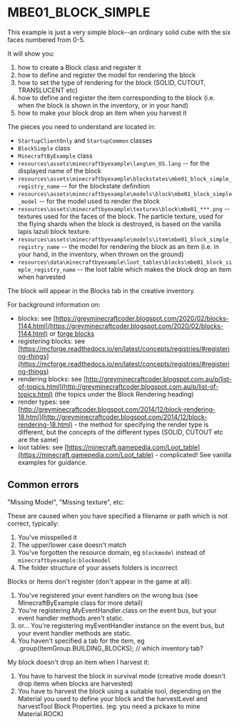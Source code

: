 # MBE01_BLOCK_SIMPLE

This example is just a very simple block--an ordinary solid cube with the six faces numbered from 0-5.

It will show you:

1. how to create a Block class and register it
1. how to define and register the model for rendering the block
1. how to set the type of rendering for the block (SOLID, CUTOUT, TRANSLUCENT etc)
1. how to define and register the item corresponding to the block (i.e. when the block is shown in the inventory, or in your hand)
1. how to make your block drop an item when you harvest it

The pieces you need to understand are located in:

* `StartupClientOnly` and `StartupCommon` classes
* `BlockSimple` class
* `MinecraftByExample` class
* `resources\assets\minecraftbyexample\lang\en_US.lang` -- for the displayed name of the block
* `resources\assets\minecraftbyexample\blockstates\mbe01_block_simple_registry_name` -- for the blockstate definition
* `resources\assets\minecraftbyexample\models\block\mbe01_block_simple_model` -- for the model used to render the block
* `resources\assets\minecraftbyexample\textures\block\mbe01_***.png` -- textures used for the faces of the block. The particle texture, used for the flying shards when the block is destroyed, is based on the vanilla lapis lazuli block texture.
* `resources\assets\minecraftbyexample\models\item\mbe01_block_simple_registry_name` -- the model for rendering the block as an item (i.e. in your hand, in the inventory, when thrown on the ground)
* `resources\data\minecraftbyexample\loot_tables\blocks\mbe01_block_simple_registry_name` -- the loot table which makes the block drop an item when harvested

The block will appear in the Blocks tab in the creative inventory.

For background information on:

* blocks: see [https://greyminecraftcoder.blogspot.com/2020/02/blocks-1144.html](https://greyminecraftcoder.blogspot.com/2020/02/blocks-1144.html)
          or [forge blocks](https://mcforge.readthedocs.io/en/latest/blocks/blocks/)
* registering blocks: see [https://mcforge.readthedocs.io/en/latest/concepts/registries/#registering-things](https://mcforge.readthedocs.io/en/latest/concepts/registries/#registering-things) 
* rendering blocks: see [http://greyminecraftcoder.blogspot.com.au/p/list-of-topics.html](http://greyminecraftcoder.blogspot.com.au/p/list-of-topics.html) (the topics under the Block Rendering heading)
* render types: see [http://greyminecraftcoder.blogspot.com/2014/12/block-rendering-18.html](http://greyminecraftcoder.blogspot.com/2014/12/block-rendering-18.html) - the method for specifying the render type is different, but the concepts of the different types (SOLID, CUTOUT etc are the same)
* loot tables: see [https://minecraft.gamepedia.com/Loot_table](https://minecraft.gamepedia.com/Loot_table) - complicated!  See vanilla examples for guidance.

## Common errors

"Missing Model", "Missing texture", etc:

These are caused when you have specified a filename or path which is not correct, typically:

1. You've misspelled it
1. The upper/lower case doesn't match
1. You've forgotten the resource domain, eg `blockmodel` instead of `minecraftbyexample:blockmodel`
1. The folder structure of your assets folders is incorrect

Blocks or Items don't register (don't appear in the game at all):
1. You've registered your event handlers on the wrong bus (see MinecraftByExample class for more detail)
1. You're registering MyEventHandler.class on the event bus, but your event handler methods aren't static.
  1. or... You're registering myEventHandler instance on the event bus, but your event handler methods are static.
1. You haven't specified a tab for the item, eg .group(ItemGroup.BUILDING_BLOCKS);  // which inventory tab?

My block doesn't drop an item when I harvest it:
1. You have to harvest the block in survival mode (creative mode doesn't drop items when blocks are harvested)
1. You have to harvest the block using a suitable tool, depending on the Material you used to define your block and 
the harvestLevel and harvestTool Block Properties.  (eg: you need a pickaxe to mine Material.ROCK)
